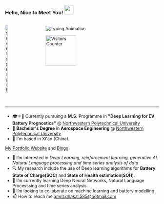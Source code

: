 ### Hello, Nice to Meet You! <img src="https://raw.githubusercontent.com/MartinHeinz/MartinHeinz/master/wave.gif" width="30px" height="30px" />
<!--
<div style="display:flex; flex-direction:row; align-items:center;">
  <p><img align="left" width="25%" height="25%" src="https://images.squarespace-cdn.com/content/v1/5769fc401b631bab1addb2ab/1541580611624-TE64QGKRJG8SWAIUS7NS/ke17ZwdGBToddI8pDm48kPoswlzjSVMM-SxOp7CV59BZw-zPPgdn4jUwVcJE1ZvWQUxwkmyExglNqGp0IvTJZamWLI2zvYWH8K3-s_4yszcp2ryTI0HqTOaaUohrI8PI6FXy8c9PWtBlqAVlUS5izpdcIXDZqDYvprRqZ29Pw0o/coding-freak.gif" style="margin-right: 20px;"></p>
  <div style="display:flex; flex-direction:column; margin-bottom: 100px;">
   <img src="https://readme-typing-svg.demolab.com?font=Newsreader&size=18&weight=500&duration=2000&pause=100&color=5C1EF7&multiline=true&width=728&height=105&repeat=false&lines=Amrit+Dhakal;B.Sc.+Aerospace+Engineering(航空航天工程);Scientific+Deep+Learning+%7C+Electric+Vehicles" alt="Typing Animation" hspace="15" height="auto"></p>
    <div style="display:flex; align-items:center;">
      <img src="https://komarev.com/ghpvc/?username=AmritDhakal-code&label=Visitors&style=flat&color=0e75b6" alt="Visitors Counter" style="width:100px;" hspace="10">
    </div>
  </div>
</div>
-->
<div style="display:flex; flex-direction:row; align-items:center;">
  <p><img align="left" width="25%" height="25%" src="https://images.squarespace-cdn.com/content/v1/5769fc401b631bab1addb2ab/1541580611624-TE64QGKRJG8SWAIUS7NS/ke17ZwdGBToddI8pDm48kPoswlzjSVMM-SxOp7CV59BZw-zPPgdn4jUwVcJE1ZvWQUxwkmyExglNqGp0IvTJZamWLI2zvYWH8K3-s_4yszcp2ryTI0HqTOaaUohrI8PI6FXy8c9PWtBlqAVlUS5izpdcIXDZqDYvprRqZ29Pw0o/coding-freak.gif" alt="developergif" style="margin-right: 20px;"></p>
  <div style="display:flex; flex-direction:column; margin-bottom: 100px;">
    <p><img src="https://readme-typing-svg.demolab.com?font=Newsreader&size=18&weight=500&duration=2000&pause=100&color=36BCF7FF&multiline=true&width=400&height=75&repeat=false&lines=Amrit+Dhakal;M.Sc.+Aerospace+Science+%7C+B.Sc.+Aerospace+Eng.;Electric+Vehicles+%7C+Scientific+Deep+Learning" alt="Typing Animation" hspace="10" height="auto"></p>
    <div style="display:flex; align-items:center;">
      <img src="https://komarev.com/ghpvc/?username=AmritDhakal-code&label=Visitors&style=flat&color=0e75b6" alt="Visitors Counter" style="width:100px;" hspace="10">
    </div>
  </div>
</div>


<br clear="left"/>

---

<div align="left" style="margin-top:20px;">

* 🎓⚛️🤖 Currently pursuing a **M.S.** Programme in ****"Deep Learning for EV Battery Prognostics"**** @ [Northwestern Polytechnical University](https://studyat.nwpu.edu.cn/info/1203/5331.htm)
* 📖 **Bachelor's Degree** in **Aerospace Engineering** @  [Northwestern Polytechnical University](https://studyat.nwpu.edu.cn/info/1089/1660.htm)
* 📍 I'm based in Xi'an (China). 


</div>

[My Portfolio Website](https://dhakalamrit.github.io) and [Blogs](https://dhakalamrit.github.io/blogs.github.io/)

* 👀 I’m interested in *Deep Learning, reinforcement learning, generative AI, Natural Language processing and time series analysis of data*
* 🔍 My research include the use of Deep learning algorithms for **Battery State of Charge(SOC**) and **State of Health estimation(SOH**).
* 🌱 I’m currently learning Deep Neural Networks, Natural Language Processsing and time series analysis.
* 💞️ I’m looking to collaborate on machine learning and battery modelling.
* 📫 How to reach me amrit.dhakal.585@hotmail.com



<!-- RESOURCES SECTION
TYPING ANIMATION: https://readme-typing-svg.demolab.com/demo/?font=&color=AC4EF7&background=FFFCB77B
FONT SELECTINO: https://fonts.google.com/?lang=zh_Hans


AmritDhakal-code/AmritDhakal-code is a ✨ special ✨ repository because its `README.md` (this file) appears on your GitHub profile.
You can click the Preview link to take a look at your changes.
--->

